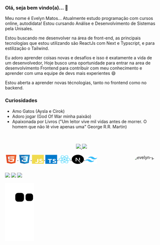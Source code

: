 ### Olá, seja bem vindo(a)... 👋

  Meu nome é Evelyn Matos... Atualmente estudo programação com cursos online, autodidata! Estou cursando Análise e Desenvolvimento de Sistemas pela Unisales.

  Estou buscando me desenvolver na área de front-end, as principais tecnologias que estou utilizando são ReactJs com Next e Typscript, e para estilização o Tailwind.
  
  Eu adoro aprender coisas novas e desafios e isso é exatamente a vida de um desenvolvedor, Hoje busco uma oportunidade 
  para entrar na area de desenvolvimento Frontend para contribuir com meu conhecimento e aprender com uma equipe de devs mais experientes 😄

  Estou aberta a aprender novas técnologias, tanto no frontend como no backend. 
  
  ### Curiosidades 
  - Amo Gatos (Aysla e Cirok)
  - Adoro jogar (God Of War minha paixão)
  - Apaixonada por Livros ("Um leitor vive mil vidas antes de morrer. O homem que não lê vive apenas uma" George R.R. Martin)
  
  
  
  </br>
  </br>
  
  
<div align="center">
  <a href="https://github.com/evelyn-matos">
  <img height="160em" src="https://github-readme-stats-git-masterrstaa-rickstaa.vercel.app/api?username=evelyn-matos&show_icons=true&theme=radical&include_all_commits=true&count_private=true"/>
  <img height="160em" src="https://github-readme-stats-git-masterrstaa-rickstaa.vercel.app/api/top-langs/?username=evelyn-matos&layout=compact&langs_count=7&theme=radical"/>
</div>
<div style="display: inline_block"><br>
  <img align="center" alt="Evelyn-HTML" height="30" width="40" src="https://raw.githubusercontent.com/devicons/devicon/master/icons/html5/html5-original.svg">
  <img align="center" alt="Evelyn-CSS" height="30" width="40" src="https://raw.githubusercontent.com/devicons/devicon/master/icons/css3/css3-original.svg">
  <img align="center" alt="Evelyn-Js" height="30" width="40" src="https://raw.githubusercontent.com/devicons/devicon/master/icons/javascript/javascript-plain.svg">
  <img align="center" alt="Evelyn-Ts" height="30" width="40" src="https://raw.githubusercontent.com/devicons/devicon/master/icons/typescript/typescript-plain.svg">
  <img align="center" alt="Evelyn-React" height="30" width="40" src="https://raw.githubusercontent.com/devicons/devicon/master/icons/react/react-original.svg">
<img align="center" alt="Evelyn-Next" height="30" width="40" src="https://raw.githubusercontent.com/devicons/devicon/master/icons/nextjs/nextjs-original.svg">
<img align="center" alt="Evelyn-Next" height="30" width="40" src="https://raw.githubusercontent.com/devicons/devicon/master/icons/tailwindcss/tailwindcss-plain.svg">
  
  <img align="right" alt="evelyn-pic" height="150" style="border-radius:50px;" src="https://media.discordapp.net/attachments/1033494131995054112/1033494290057408532/avatar-github.png?width=676&height=676">

</div>
  
  ##
 
<div> 
  <a href="https://instagram.com/velyn.mm?igshid=YzgyMTM2MGM=" target="_blank"><img src="https://img.shields.io/badge/-Instagram-%23E4405F?style=for-the-badge&logo=instagram&logoColor=white" target="_blank"></a>
  <a href = "mailto:euevelynmatos@gmail.com"><img src="https://img.shields.io/badge/-Gmail-%23333?style=for-the-badge&logo=gmail&logoColor=white" target="_blank"></a>
  <a href="https://www.linkedin.com/in/evelyn-mm" target="_blank"><img src="https://img.shields.io/badge/-LinkedIn-%230077B5?style=for-the-badge&logo=linkedin&logoColor=white" target="_blank"></a> 
 
 ![snake gif](https://github.com/evelyn-matos/evelyn-matos/blob/output/github-contribution-grid-snake.svg)
 
</div>
